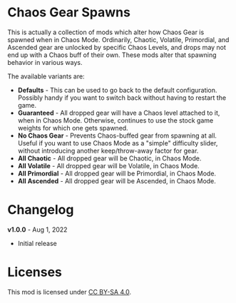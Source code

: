Chaos Gear Spawns
=================

This is actually a collection of mods which alter how Chaos Gear is spawned
when in Chaos Mode.  Ordinarily, Chaotic, Volatile, Primordial, and Ascended
gear are unlocked by specific Chaos Levels, and drops may not end up with
a Chaos buff of their own.  These mods alter that spawning behavior in
various ways.

The available variants are:

* **Defaults** - This can be used to go back to the default configuration.
  Possibly handy if you want to switch back without having to restart the
  game.
* **Guaranteed** - All dropped gear will have a Chaos level attached to it,
  when in Chaos Mode.  Otherwise, continues to use the stock game weights
  for which one gets spawned.
* **No Chaos Gear** - Prevents Chaos-buffed gear from spawning at all.
  Useful if you want to use Chaos Mode as a "simple" difficulty slider,
  without introducing another keep/throw-away factor for gear.
* **All Chaotic** - All dropped gear will be Chaotic, in Chaos Mode.
* **All Volatile** - All dropped gear will be Volatile, in Chaos Mode.
* **All Primordial** - All dropped gear will be Primordial, in Chaos Mode.
* **All Ascended** - All dropped gear will be Ascended, in Chaos Mode.

Changelog
=========

**v1.0.0** - Aug 1, 2022
 * Initial release
 
Licenses
========

This mod is licensed under [CC BY-SA 4.0](https://creativecommons.org/licenses/by-sa/4.0/).


